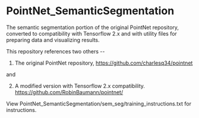 # PointNet_SemanticSegmentation
The semantic segmentation portion of the original PointNet repository, converted to compatibility with Tensorflow 2.x and with utility files for preparing data and visualizing results.

This repository references two others --

1. The original PointNet repository,
https://github.com/charlesq34/pointnet

and

2. A modified version with Tensorflow 2.x compatibility.
https://github.com/RobinBaumann/pointnet/

View PointNet_SemanticSegmentation/sem_seg/training_instructions.txt for instructions.

